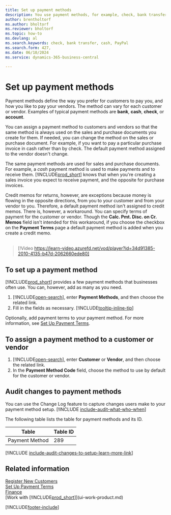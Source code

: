 ```yaml
---
title: Set up payment methods
description: You use payment methods, for example, check, bank transfer, cash, or PayPal, to define how sales and purchase invoices are paid.
author: brentholtorf
ms.author: bholtorf
ms.reviewer: bholtorf
ms.topic: how-to
ms.devlang: al
ms.search.keywords: check, bank transfer, cash, PayPal
ms.search.form: 427,
ms.date: 06/10/2024
ms.service: dynamics-365-business-central

---
```

# Set up payment methods

Payment methods define the way you prefer for customers to pay you, and how you like to pay your vendors. The method can vary for each customer or vendor. Examples of typical payment methods are **bank**, **cash**, **check**, or **account**.

You can assign a payment method to customers and vendors so that the same method is always used on the sales and purchase documents you create for them. If needed, you can change the method on the sales or purchase document. For example, if you want to pay a particular purchase invoice in cash rather than by check. The default payment method assigned to the vendor doesn't change.

The same payment methods are used for sales and purchase documents. For example, a _cash_ payment method is used to make payments and to receive them. [!INCLUDE[prod_short](includes/prod_short.md)] knows that when you're creating a sales invoice you expect to receive payment, and the opposite for purchase invoices.

Credit memos for returns, however, are exceptions because money is flowing in the opposite directions, from you to your customer and from your vendor to you. Therefore, a default payment method isn't assigned to credit memos. There is, however, a workaround. You can specify terms of payment for the customer or vendor. Though the **Calc. Pmt. Disc. on Cr. Memos** field isn't intended for this workaround, if you choose the checkbox on the **Payment Terms** page a default payment method is added when you create a credit memo. <br><br>  

> [!Video https://learn-video.azurefd.net/vod/player?id=34d91385-2010-4135-b47d-2062660ede80]

## To set up a payment method

[!INCLUDE[prod_short](includes/prod_short.md)] provides a few payment methods that businesses often use. You can, however, add as many as you need.

1. [!INCLUDE[open-search](includes/open-search.md)], enter **Payment Methods**, and then choose the related link.
2. Fill in the fields as necessary. [!INCLUDE[tooltip-inline-tip](includes/tooltip-inline-tip_md.md)]

Optionally, add payment terms to your payment method. For more information, see [Set Up Payment Terms](finance-payment-terms.md).  

## To assign a payment method to a customer or vendor

1. [!INCLUDE[open-search](includes/open-search.md)], enter **Customer** or **Vendor**, and then choose the related link.
2. In the **Payment Method Code** field, choose the method to use by default for the customer or vendor.

## Audit changes to payment methods

You can use the Change Log feature to capture changes users make to your payment method setup. [!INCLUDE [include-audit-what-who-when](includes/include-audit-what-who-when.md)] 

The following table lists the table for payment methods and its ID.

| Table | Table ID |
| ----- | -------- |
| Payment Method | 289 |

[!INCLUDE [include-audit-changes-to-setup-learn-more-link](includes/include-audit-changes-to-setup-learn-more-link.md)]


## Related information

[Register New Customers](sales-how-register-new-customers.md)  
[Set Up Payment Terms](finance-payment-terms.md)  
[Finance](finance.md)  
[Work with [!INCLUDE[prod_short](includes/prod_short.md)]](ui-work-product.md)  

[!INCLUDE[footer-include](includes/footer-banner.md)]
